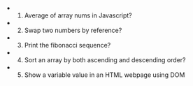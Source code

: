 + 1. Average of array nums in Javascript?
+ 2. Swap two numbers by reference?
+ 3. Print the fibonacci sequence?
+ 4. Sort an array by both ascending and descending order?
+ 5. Show a variable value in an HTML webpage using DOM